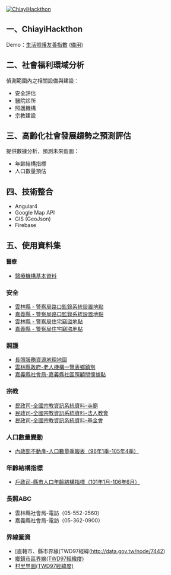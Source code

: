 [![ChiayiHackthon](http://i.imgur.com/EBGyKFv.jpg)](http://www.accupass.com/go/hackforlocal)
  
## 一、ChiayiHackthon
Demo：[生活照護友善指數](https://chiayi-ht.robby570.tw/)
[(備用)](https://gmap-1499610594295.firebaseapp.com/)
  
## 二、社會福利環域分析
偵測範圍內之相關設備與建設：
+ 安全評估
+ 醫院診所
+ 照護機構
+ 宗教建設
  
## 三、高齡化社會發展趨勢之預測評估
提供數據分析，預測未來藍圖：
+ 年齡結構指標
+ 人口數量預估
  
## 四、技術整合
+ Angular4
+ Google Map API
+ GIS (GeoJson)
+ Firebase
  
## 五、使用資料集
#### 醫療
+ [醫療機構基本資料](http://data.gov.tw/node/15393)
  
### 安全
+ [雲林縣 - 警察局路口監錄系統設置地點](http://data.gov.tw/node/37536)
+ [嘉義縣 - 警察局路口監錄系統設置地點](http://data.gov.tw/node/27066)
+ [雲林縣 - 警察局住宅竊盜地點](http://data.gov.tw/node/37554)
+ [嘉義縣 - 警察局住宅竊盜地點](http://data.gov.tw/node/27056)

### 照護
+ [長照服務資源地理地圖](http://ltcgis.mohw.gov.tw/Index/opendata.aspx)
+ [雲林縣政府-老人機構一覽表鄉鎮別](http://data.gov.tw/node/27550)
+ [嘉義縣社會局-嘉義縣社區照顧關懷據點](http://data.gov.tw/node/24515)
  
### 宗教
+ [民政司-全國宗教資訊系統資料-寺廟](http://data.gov.tw/node/8203)
+ [民政司-全國宗教資訊系統資料-法人教會](http://data.gov.tw/node/8204)
+ [民政司-全國宗教資訊系統資料-基金會](http://data.gov.tw/node/8205)
    
### 人口數量變動
+ [內政部不動產-人口數量季報表（96年1季-105年4季）](https://pip.moi.gov.tw/V2/E/SCRE0103.aspx)     
  
### 年齡結構指標
+ [戶政司-縣市人口年齡結構指標（101年1月-106年6月）](http://www.ris.gov.tw/fr/346)
  
### 長照ABC
+ 雲林縣社會局-電訪（05-552-2560）
+ 嘉義縣社會局-電訪（05-362-0900）
  
### 界線圖資
+ [直轄市、縣市界線(TWD97經緯(http://data.gov.tw/node/7442)
+ [鄉鎮市區界線(TWD97經緯度)](http://data.gov.tw/node/7441)
+ [村里界圖(TWD97經緯度)](http://data.gov.tw/node/7438)
  